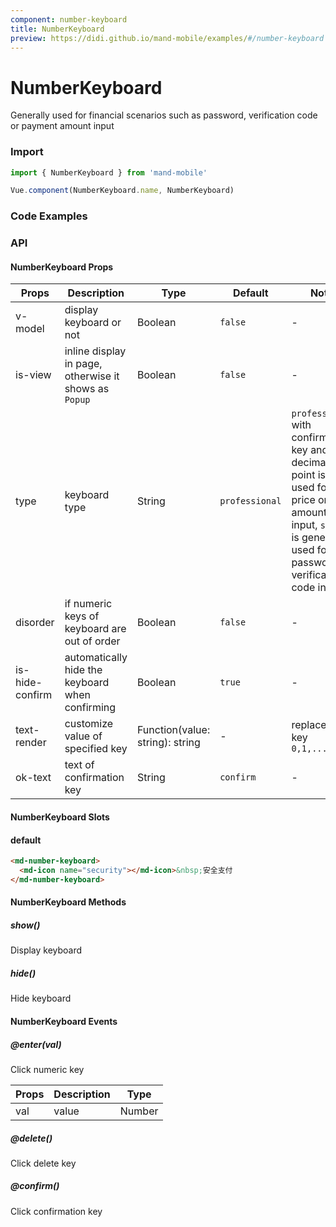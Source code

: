 ```yaml
---
component: number-keyboard
title: NumberKeyboard
preview: https://didi.github.io/mand-mobile/examples/#/number-keyboard
---
```


# NumberKeyboard


Generally used for financial scenarios such as password, verification code or payment amount input

### Import

```javascript
import { NumberKeyboard } from 'mand-mobile'

Vue.component(NumberKeyboard.name, NumberKeyboard)
```

### Code Examples

<demo-wrapper
  src="src/packages/number-keyboard/demo"
  :demos="demos"
/>

<script setup>
const demos = import.meta.globEager('../../../src/packages/number-keyboard/demo/demo*.vue')
</script>

<!-- DEMO -->

### API

#### NumberKeyboard Props
|Props | Description | Type | Default | Note |
|----|-----|------|------|------|
|v-model|display keyboard or not|Boolean|`false`|-|
|is-view|inline display in page, otherwise it shows as `Popup`|Boolean|`false`|-|
|type|keyboard type|String|`professional`|`professional` with confirmation key and decimal point is often used for price or amount input, `simple` is generally used for password or verification code input|
|disorder|if numeric keys of keyboard are out of order|Boolean|`false`| -|
|is-hide-confirm|automatically hide the keyboard when confirming|Boolean|`true`| -|
|text-render|customize value of specified key|Function(value: string): string|-|replaceable key `0,1,...9,.`|
|ok-text|text of confirmation key|String|`confirm`|-|

#### NumberKeyboard Slots

#### default

```html
<md-number-keyboard>
  <md-icon name="security"></md-icon>&nbsp;安全支付
</md-number-keyboard>
```
#### NumberKeyboard Methods

##### show()
Display keyboard

##### hide()
Hide keyboard

#### NumberKeyboard Events

##### @enter(val)
Click numeric key

|Props | Description | Type|
|----|-----|------|
|val | value | Number|

##### @delete()
Click delete key

##### @confirm()
Click confirmation key
